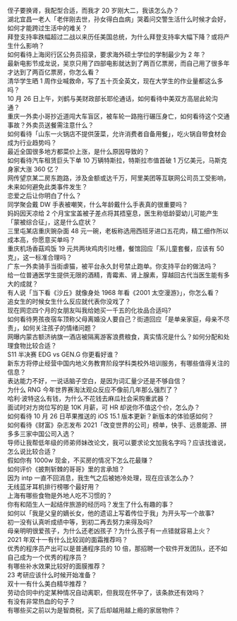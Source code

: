 侄子要换肾，我配型合适，而我才 20 岁刚大二，我该怎么办？  
湖北宜昌一老人「老伴刚去世，孙女得白血病」哭着问交警生活什么时候才会好，如何才能跨过生活中的难关？  
拜登支持率跌幅超过二战以来历任美国总统，为什么拜登支持率大幅下降？或将产生什么影响？  
如何看待上海闵行区公务员招录，要求海外硕士学位的学制最少为 2 年？  
最新电影节成龙说，吴京只用了四部电影就达到了两百亿票房，而自己用了很多年才达到了两百亿票房，你怎么看？  
清华学生晒 1 周作业喊救命，写了五十页全英文，现在大学生的作业量都这么多吗？  
10 月 26 日上午，刘鹤与美财政部长耶伦通话，如何看待中美双方高层此轮沟通？  
重庆一外卖小哥抄近道闯大车盲区，被车轮一路拖行碾压身亡，如何看待这个交通事故？外卖员送餐需注意什么？  
如何看待「山东一火锅店不提供菠菜，允许消费者自备用餐」，吃火锅自带食材会成为行业趋势吗？  
最近全国很多地方都菜价上涨，是什么原因导致的？  
如何看待汽车租赁巨头下单 10 万辆特斯拉，特斯拉市值首破 1 万亿美元，马斯克身家大涨 360 亿？  
网传望京某二房东跑路，涉及金额或达千万，阿里美团等互联网公司员工受影响，未来如何避免此类事件发生？  
恋爱之后让你明白了什么？  
同学聚会戴 DW 手表被嘲笑，什么年龄戴什么手表真的很重要吗？  
妈妈因天凉给 2 个月宝宝盖被子差点将其捂窒息，医生称低龄婴幼儿可能产生「蒙被综合征」，这是什么症状？  
三里屯某店重庆豌杂面 48 元一碗，老板称选用西班牙进口五花肉，精工细作所以成本高，你愿意买单吗？  
重庆机场香菇鸡饭 19 元共两块鸡肉引吐槽，餐馆回应「系儿童套餐，应该有 50 克」，这一标准合理吗？  
广东一外卖骑手当街虐猫，被平台永久封号禁止跑单。你支持平台的做法吗？  
给一位普通医学生提供无限的酒精，青霉素、肾上腺素，穿越回古代当医生能有多大的成就？  
有人说「当下看《沙丘》就像身处 1968 年看《2001 太空漫游》」，你怎么看？  
追女生的时候女生什么反应就代表你没戏了？  
现在网恋四个月的女朋友叫我给她买一千五的化妆品合适吗?  
如何看待男孩夜宿车顶称父母离婚没人要自己？街道回应「是单亲家庭，母亲不尽责」，如何关注孩子的情绪问题？  
网曝内蒙古额济纳旗一酒店被隔离游客浪费粮食，真实情况是什么？如何分配和处理食物比较合适？  
S11 半决赛 EDG vs GEN.G 你更看好谁？  
新东方将停止经营中国内地义务教育阶段学科类校外培训服务，有哪些值得关注的信息？  
表达能力不好，一说话脑子空白，是因为词汇量少还是不够自信？  
为什么 RNG 今年世界赛淘汰观众反应不像前几年那么强烈了？  
哈利·波特这么有钱，为什么不花钱去麻瓜社会采购重武器？  
面试时对方岗位写的是 10K 月薪，可 HR 却说你不值这个价，怎么办？  
如何看待 10 月 26 日苹果推送的 iOS 15.1 版本更新？新版本的体验感如何？  
如何看待《财富》杂志发布 2021「改变世界的公司」榜单，快手、远景能源、拼多多三家中国公司入选？  
导师让我帮低年级的师弟师妹改论文，我可以要求论文加我名字吗？应该找谁说，怎么说比较合适？  
假如你有 1000w 现金，不买房的情况下怎么花最赚？  
如何评价《披荆斩棘的哥哥》里的言承旭？  
因为 intp 一直不回消息，我生气之后被她冷处理，现在应该怎么办？  
无线蓝牙耳机排行榜哪个最好用？  
上海有哪些食物是外地人吃不习惯的？  
你有和陌生人一起结伴旅游的经历吗？发生了什么有趣的事？  
如何以「我是父皇的嫡长女，他的遗诏上写着传位于我」为开头写一个故事?  
初一没有认真听成绩中等，到初二再去努力来得及吗?  
母亲明明很爱孩子，为什么还老凶孩子？为什么孩子有一点错就容易上火？  
2021 年双十一有什么比较润的面霜推荐吗？  
优秀的程序员产出可以是普通程序员的 10 倍，那招聘一个软件开发团队，还不如自己成为一个优秀的程序员？  
有哪些补水效果比较好的面膜推荐？  
23 考研应该什么时候开始准备？  
双十一有什么美白精华推荐？  
劳动合同中约定某种情况自动离职，但我现在怀孕了，该条款还有效吗？  
有没有非常热血的句子？  
有哪些买之前以为是智商税，买了后却越用越上瘾的家居物件？  
